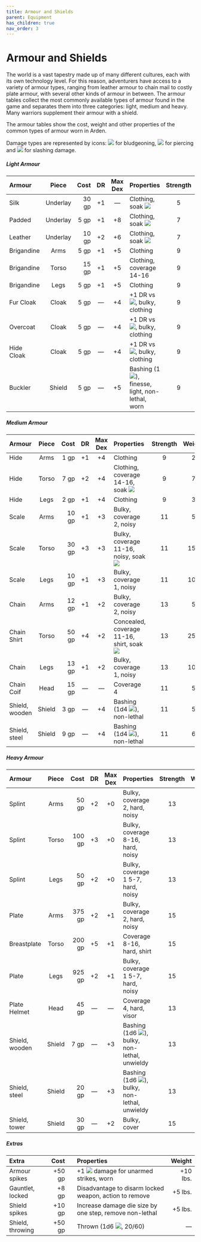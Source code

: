 ```yaml
---
title: Armour and Shields
parent: Equipment
has_children: true
nav_order: 3
---
```


# Armour and Shields
The world is a vast tapestry made up of many different cultures, each with its own technology level. For this reason, adventurers have access to a variety of armour types, ranging from leather armour to chain mail to costly plate armour, with several other kinds of armour in between. The armour tables collect the most commonly available types of armour found in the game and separates them into three categories: light, medium and heavy. Many warriors supplement their armour with a shield.

The armour tables show the cost, weight and other properties of the common types of armour worn in Arden.

Damage types are represented by icons: <img src="https://img.icons8.com/ios-glyphs/12/FFFFFF/thor-hammer.png"> for bludgeoning, <img src="https://img.icons8.com/ios/12/FFFFFF/archer-filled.png"> for piercing and <img src="https://img.icons8.com/ios/12/FFFFFF/sword-filled.png"> for slashing damage.

##### Light Armour

| Armour | Piece | Cost | DR | Max Dex | Properties | Strength | Weight |
|:-------|:-----:|-----:|:--:|:-------:|:-----------|:--------:|-------:|
| Silk | Underlay | 30 gp | +1 | — | Clothing, soak <img src="https://img.icons8.com/ios/12/FFFFFF/archer-filled.png"> | 5 | 4 lb. |
| Padded | Underlay | 5 gp | +1 | +8 | Clothing, soak <img src="https://img.icons8.com/ios-glyphs/12/FFFFFF/thor-hammer.png"> | 7 | 8 lb. |
| Leather | Underlay | 10 gp | +2 | +6 | Clothing, soak <img src="https://img.icons8.com/ios/12/FFFFFF/sword-filled.png"> | 7 | 10 lb. |
| Brigandine | Arms | 5 gp | +1 | +5 | Clothing | 9 | 1 lb. |
| Brigandine | Torso | 15 gp | +1 | +5 | Clothing, coverage 14-16 | 9 | 10 lb. |
| Brigandine | Legs | 5 gp | +1 | +5 | Clothing | 9 | 2 lb. |
| Fur Cloak | Cloak | 5 gp | — | +4 | +1 DR vs <img src="https://img.icons8.com/ios-glyphs/12/FFFFFF/thor-hammer.png">, bulky, clothing | 9 | 5 lb. |
| Overcoat | Cloak | 5 gp | — | +4 | +1 DR vs <img src="https://img.icons8.com/ios/12/FFFFFF/archer-filled.png">, bulky, clothing | 9 | 5 lb. |
| Hide Cloak | Cloak | 5 gp | — | +4 | +1 DR vs <img src="https://img.icons8.com/ios/12/FFFFFF/sword-filled.png">, bulky, clothing | 9 | 5 lb. |
| Buckler | Shield | 5 gp | — | +5 | Bashing (1<img src="https://img.icons8.com/ios-glyphs/12/FFFFFF/thor-hammer.png">), finesse, light, non-lethal, worn | 9 | 5 lb. |

##### Medium Armour

| Armour | Piece | Cost | DR | Max Dex | Properties | Strength | Weight |
|:-------|:-----:|-----:|:--:|:-------:|:-----------|:--------:|-------:|
| Hide | Arms | 1 gp | +1 | +4 | Clothing | 9 | 2 lb. |
| Hide | Torso | 7 gp | +2 | +4 | Clothing, coverage 14-16, soak <img src="https://img.icons8.com/ios-glyphs/12/FFFFFF/thor-hammer.png"> | 9 | 7 lb. |
| Hide | Legs | 2 gp | +1 | +4 | Clothing | 9 | 3 lb. |
| Scale | Arms | 10 gp | +1 | +3 | Bulky, coverage 2, noisy | 11 | 5 lb. |
| Scale | Torso | 30 gp | +3 | +3 | Bulky, coverage 11-16, noisy, soak <img src="https://img.icons8.com/ios/12/FFFFFF/archer-filled.png"> | 11 | 15 lb. |
| Scale | Legs | 10 gp | +1 | +3 | Bulky, coverage 1, noisy | 11 | 10 lb. |
| Chain | Arms | 12 gp | +1 | +2 | Bulky, coverage 2, noisy | 13 | 5 lb. |
| Chain Shirt | Torso | 50 gp | +4 | +2 | Concealed, coverage 11-16, shirt, soak <img src="https://img.icons8.com/ios/12/FFFFFF/sword-filled.png"> | 13 | 25 lb. |
| Chain | Legs | 13 gp | +1 | +2 | Bulky, coverage 1, noisy | 13 | 10 lb. |
| Chain Coif | Head | 15 gp | — | — | Coverage 4 | 11 | 5 lb. |
| Shield, wooden | Shield | 3 gp | — | +4 | Bashing (1d4 <img src="https://img.icons8.com/ios-glyphs/12/FFFFFF/thor-hammer.png">), non-lethal | 11 | 5 lb. |
| Shield, steel | Shield | 9 gp | — | +4 | Bashing (1d4 <img src="https://img.icons8.com/ios-glyphs/12/FFFFFF/thor-hammer.png">), non-lethal | 11 | 6 lb. |

##### Heavy Armour

| Armour | Piece | Cost | DR | Max Dex | Properties | Strength | Weight |
|:-------|:-----:|-----:|:--:|:-------:|:-----------|:--------:|-------:|
| Splint | Arms | 50 gp | +2 | +0 | Bulky, coverage 2, hard, noisy | 13 | 5 lb. |
| Splint | Torso | 100 gp | +3 | +0 | Bulky, coverage 8-16, hard, noisy | 13 | 25 lb. |
| Splint | Legs | 50 gp | +2 | +0 | Bulky, coverage 1 5-7, hard, noisy | 13 | 15 lb. |
| Plate | Arms | 375 gp | +2 | +1 | Bulky, coverage 2, hard, noisy | 15 | 15 lb. |
| Breastplate | Torso | 200 gp | +5 | +1 | Coverage 8-16, hard, shirt | 15 | 20 lb. |
| Plate | Legs | 925 gp | +2 | +1 | Bulky, coverage 1 5-7, hard, noisy | 15 | 15 lb. |
| Plate Helmet | Head | 45 gp | — | — | Coverage 4, hard, visor | 13 | 10 lb. |
| Shield, wooden | Shield | 7 gp | — | +3 | Bashing (1d6 <img src="https://img.icons8.com/ios-glyphs/12/FFFFFF/thor-hammer.png">), bulky, non-lethal, unwieldy | 13 | 10 lb. |
| Shield, steel | Shield | 20 gp | — | +3 | Bashing (1d6 <img src="https://img.icons8.com/ios-glyphs/12/FFFFFF/thor-hammer.png">), bulky, non-lethal, unwieldy | 13 | 15 lb. |
| Shield, tower | Shield | 30 gp | — | +2 | Bulky, cover | 15 | 45 lb. |

##### Extras

| Extra | Cost |   | Properties | Weight |
|:------|-----:|:-:|:-----------|-------:|
| Armour spikes | +50 gp |  | +1 <img src="https://img.icons8.com/ios/12/FFFFFF/archer-filled.png"> damage for unarmed strikes, worn | +10 lbs. |
| Gauntlet, locked | +8 gp |  | Disadvantage to disarm locked weapon, action to remove | +5 lbs. |
| Shield spikes | +10 gp |  | Increase damage die size by one step, remove non-lethal | +5 lbs. |
| Shield, throwing | +50 gp |  | Thrown (1d6 <img src="https://img.icons8.com/ios-glyphs/12/FFFFFF/thor-hammer.png">, 20/60) | — |
